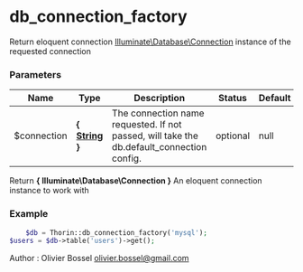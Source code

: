 # db_connection_factory

Return eloquent connection [Illuminate\Database\Connection](https://laravel.com/api/5.3/Illuminate/Database/Connection.html) instance of the requested connection


### Parameters
Name  |  Type  |  Description  |  Status  |  Default
------------  |  ------------  |  ------------  |  ------------  |  ------------
$connection  |  **{ [String](http://php.net/manual/en/language.types.string.php) }**  |  The connection name requested. If not passed, will take the db.default_connection config.  |  optional  |  null

Return **{ Illuminate\Database\Connection }** An eloquent connection instance to work with

### Example
```php
	$db = Thorin::db_connection_factory('mysql');
$users = $db->table('users')->get();
```
Author : Olivier Bossel [olivier.bossel@gmail.com](mailto:olivier.bossel@gmail.com)